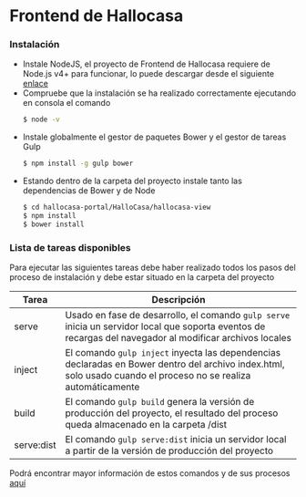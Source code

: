 # Frontend de Hallocasa

### Instalación

 - Instale NodeJS, el proyecto de Frontend de Hallocasa requiere de Node.js v4+ para funcionar, lo puede descargar desde el siguiente [enlace](https://nodejs.org/es/download/)
 - Compruebe que la instalación se ha realizado correctamente ejecutando en consola el comando
    ```sh
    $ node -v
    ```
 - Instale globalmente el gestor de paquetes Bower y el gestor de tareas Gulp
    ```sh
    $ npm install -g gulp bower
    ```
 - Estando dentro de la carpeta del proyecto instale tanto las dependencias de Bower y de Node
    ```sh
    $ cd hallocasa-portal/HalloCasa/hallocasa-view
    $ npm install
    $ bower install
    ```
### Lista de tareas disponibles
Para ejecutar las siguientes tareas debe haber realizado todos los pasos del proceso de instalación y debe estar situado en la carpeta del proyecto 

| Tarea | Descripción |
| ------ | ------ |
| serve | Usado en fase de desarrollo, el comando `gulp serve` inicia un servidor local que soporta eventos de recargas del navegador al modificar archivos locales|
| inject | El comando `gulp inject` inyecta las dependencias declaradas en Bower dentro del archivo index.html, solo usado cuando el proceso no se realiza automáticamente|
| build | El comando `gulp build` genera la versión de producción del proyecto, el resultado del proceso queda almacenado en la carpeta /dist |
| serve:dist | El comando `gulp serve:dist` inicia un servidor local a partir de la versión de producción del proyecto |

Podrá encontrar mayor información de estos comandos y de sus procesos [aquí](https://github.com/Swiip/generator-gulp-angular/blob/master/docs/user-guide.md)
